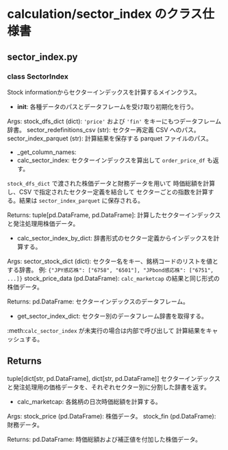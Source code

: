 # calculation/sector_index のクラス仕様書

## sector_index.py

### class SectorIndex
Stock informationからセクターインデックスを計算するメインクラス。
- __init__: 各種データのパスとデータフレームを受け取り初期化を行う。

Args:
    stock_dfs_dict (dict): ``'price'`` および ``'fin'`` をキーにもつデータフレーム辞書。
    sector_redefinitions_csv (str): セクター再定義 CSV へのパス。
    sector_index_parquet (str): 計算結果を保存する parquet ファイルのパス。
- _get_column_names: 
- calc_sector_index: セクターインデックスを算出して ``order_price_df`` も返す。

``stock_dfs_dict`` で渡された株価データと財務データを用いて
時価総額を計算し、CSV で指定されたセクター定義を結合して
セクターごとの指数を計算する。結果は ``sector_index_parquet``
に保存される。

Returns:
    tuple[pd.DataFrame, pd.DataFrame]:
        計算したセクターインデックスと発注処理用株価データ。
- calc_sector_index_by_dict: 辞書形式のセクター定義からインデックスを計算する。

Args:
    sector_stock_dict (dict):
        セクター名をキー、銘柄コードのリストを値とする辞書。
        例: ``{"JPY感応株": ["6758", "6501"], "JPbond感応株": ["6751", ...]}``
    stock_price_data (pd.DataFrame):
        ``calc_marketcap`` の結果と同じ形式の株価データ。

Returns:
    pd.DataFrame: セクターインデックスのデータフレーム。
- get_sector_index_dict: セクター別のデータフレーム辞書を取得する。

:meth:`calc_sector_index` が未実行の場合は内部で呼び出して
計算結果をキャッシュする。

Returns
-------
tuple[dict[str, pd.DataFrame], dict[str, pd.DataFrame]]
    セクターインデックスと発注処理用の価格データを、それぞれセクター別に分割した辞書を返す。
- calc_marketcap: 各銘柄の日次時価総額を計算する。

Args:
    stock_price (pd.DataFrame): 株価データ。
    stock_fin (pd.DataFrame): 財務データ。

Returns:
    pd.DataFrame: 時価総額および補正値を付加した株価データ。

